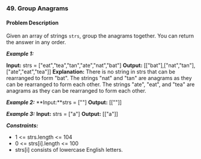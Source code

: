 ### 49. Group Anagrams

#### Problem Description

Given an array of strings `strs`, group the anagrams together. You can return the answer in any order.

***Example 1:***

**Input:** strs = ["eat","tea","tan","ate","nat","bat"]
**Output:** [["bat"],["nat","tan"],["ate","eat","tea"]]
**Explanation:**
There is no string in strs that can be rearranged to form "bat".
The strings "nat" and "tan" are anagrams as they can be rearranged to form each other.
The strings "ate", "eat", and "tea" are anagrams as they can be rearranged to form each other.

***Example 2:***
**Input:**strs = [""]
**Output:** [[""]]

***Example 3:***
**Input:** strs = ["a"]
**Output:** [["a"]]

 

***Constraints:***
- 1 <= strs.length <= 104
- 0 <= strs[i].length <= 100
- strs[i] consists of lowercase English letters.